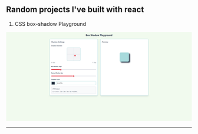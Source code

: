 ## Random projects I've built with react


1. CSS box-shadow Playground

![CSS box-shadow Playground](./media/1.png)


---


